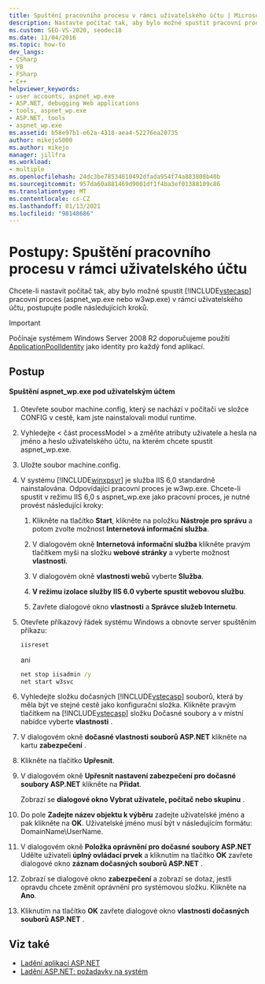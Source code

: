 ```yaml
---
title: Spuštění pracovního procesu v rámci uživatelského účtu | Microsoft Docs
description: Nastavte počítač tak, aby bylo možné spustit pracovní proces ASP.NET (aspnet_wp.exe nebo w3wp.exe) v rámci uživatelského účtu v sadě Visual Studio.
ms.custom: SEO-VS-2020, seodec18
ms.date: 11/04/2016
ms.topic: how-to
dev_langs:
- CSharp
- VB
- FSharp
- C++
helpviewer_keywords:
- user accounts, aspnet_wp.exe
- ASP.NET, debugging Web applications
- tools, aspnet_wp.exe
- ASP.NET, tools
- aspnet_wp.exe
ms.assetid: b58e97b1-e62a-4318-aea4-52276ea20735
author: mikejo5000
ms.author: mikejo
manager: jillfra
ms.workload:
- multiple
ms.openlocfilehash: 24dc3be78534610492dfada954f74a883808b40b
ms.sourcegitcommit: 957da60a881469d9001df1f4ba3ef01388109c86
ms.translationtype: MT
ms.contentlocale: cs-CZ
ms.lasthandoff: 01/13/2021
ms.locfileid: "98148686"
---
```

# <a name="how-to-run-the-worker-process-under-a-user-account"></a>Postupy: Spuštění pracovního procesu v rámci uživatelského účtu
Chcete-li nastavit počítač tak, aby bylo možné spustit [!INCLUDE[vstecasp](../code-quality/includes/vstecasp_md.md)] pracovní proces (aspnet_wp.exe nebo w3wp.exe) v rámci uživatelského účtu, postupujte podle následujících kroků.

 > [!IMPORTANT]
 > Počínaje systémem Windows Server 2008 R2 doporučujeme použití [ApplicationPoolIdentity](/iis/manage/configuring-security/application-pool-identities) jako identity pro každý fond aplikací.

## <a name="procedure"></a>Postup

#### <a name="to-run-aspnet_wpexe-under-a-user-account"></a>Spuštění aspnet_wp.exe pod uživatelským účtem

1. Otevřete soubor machine.config, který se nachází v počítači ve složce CONFIG v cestě, kam jste nainstalovali modul runtime.

2. Vyhledejte &lt; část processModel &gt; a změňte atributy uživatele a hesla na jméno a heslo uživatelského účtu, na kterém chcete spustit aspnet_wp.exe.

3. Uložte soubor machine.config.

4. V systému [!INCLUDE[winxpsvr](../debugger/includes/winxpsvr_md.md)] je služba IIS 6,0 standardně nainstalována. Odpovídající pracovní proces je w3wp.exe. Chcete-li spustit v režimu IIS 6,0 s aspnet_wp.exe jako pracovní proces, je nutné provést následující kroky:

   1. Klikněte na tlačítko **Start**, klikněte na položku **Nástroje pro správu** a potom zvolte možnost **Internetová informační služba**.

   2. V dialogovém okně **Internetová informační služba** klikněte pravým tlačítkem myši na složku **webové stránky** a vyberte možnost **vlastnosti**.

   3. V dialogovém okně **vlastnosti webů** vyberte **Služba**.

   4. **V režimu izolace služby IIS 6.0 vyberte spustit webovou službu**.

   5. Zavřete dialogové okno **vlastnosti** a **Správce služeb Internetu**.

5. Otevřete příkazový řádek systému Windows a obnovte server spuštěním příkazu:

   ```cmd
   iisreset
   ```

   ani

   ```cmd
   net stop iisadmin /y
   net start w3svc
   ```

6. Vyhledejte složku dočasných [!INCLUDE[vstecasp](../code-quality/includes/vstecasp_md.md)] souborů, která by měla být ve stejné cestě jako konfigurační složka. Klikněte pravým tlačítkem na [!INCLUDE[vstecasp](../code-quality/includes/vstecasp_md.md)] složku Dočasné soubory a v místní nabídce vyberte **vlastnosti** .

7. V dialogovém okně **dočasné vlastnosti souborů ASP.NET** klikněte na kartu **zabezpečení** .

8. Klikněte na tlačítko **Upřesnit**.

9. V dialogovém okně **Upřesnit nastavení zabezpečení pro dočasné soubory ASP.NET** klikněte na **Přidat**.

    Zobrazí se **dialogové okno Vybrat uživatele, počítač nebo skupinu** .

10. Do pole **Zadejte název objektu k výběru** zadejte uživatelské jméno a pak klikněte na **OK**. Uživatelské jméno musí být v následujícím formátu: DomainName\UserName.

11. V dialogovém okně **Položka oprávnění pro dočasné soubory ASP.NET** Udělte uživateli **úplný ovládací prvek** a kliknutím na tlačítko **OK** zavřete dialogové okno **záznam dočasných souborů ASP.NET** .

12. Zobrazí se dialogové okno **zabezpečení** a zobrazí se dotaz, jestli opravdu chcete změnit oprávnění pro systémovou složku. Klikněte na **Ano**.

13. Kliknutím na tlačítko **OK** zavřete dialogové okno **vlastnosti dočasných souborů ASP.NET** .

## <a name="see-also"></a>Viz také
- [Ladění aplikací ASP.NET](../debugger/how-to-enable-debugging-for-aspnet-applications.md)
- [Ladění ASP.NET: požadavky na systém](../debugger/aspnet-debugging-system-requirements.md)
